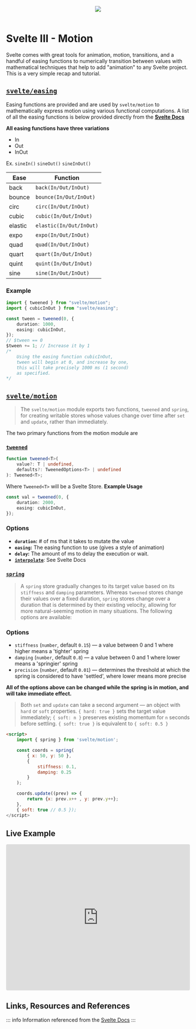 <script setup>
	import GradientText from '/components/GradientText.vue'
</script>
<link href="https://fonts.googleapis.com/css2?family=Oswald&display=swap" rel="stylesheet">

<center><img src='https://i.imgur.com/tLjkD58.png' /></center><br />

# <GradientText from='#f12711' to='#f5af19' font='Oswald'>Svelte III - Motion</GradientText>

Svelte comes with great tools for animation, motion, transitions, and a handful of easing functions to numerically transition between values with mathematical techniques that help to add "animation" to any Svelte project. This is a very simple recap and tutorial.

## [`svelte/easing`](https://svelte.dev/docs/svelte-easing)

Easing functions are provided and are used by `svelte/motion` to mathematically express motion using various functional computations. A list of all the easing functions is below provided directly from the [**Svelte Docs**](https://svelte.dev/docs)

**All easing functions have three variations**

- In
- Out
- InOut

Ex. `sineIn()` `sineOut()` `sineInOut()`

| Ease    | Function                |
| ------- | ----------------------- |
| back    | `back(In/Out/InOut)`    |
| bounce  | `bounce(In/Out/InOut)`  |
| circ    | `circ(In/Out/InOut)`    |
| cubic   | `cubic(In/Out/InOut)`   |
| elastic | `elastic(In/Out/InOut)` |
| expo    | `expo(In/Out/InOut)`    |
| quad    | `quad(In/Out/InOut)`    |
| quart   | `quart(In/Out/InOut)`   |
| quint   | `quint(In/Out/InOut)`   |
| sine    | `sine(In/Out/InOut)`    |

### Example

```ts
import { tweened } from "svelte/motion";
import { cubicInOut } from "svelte/easing";

const tween = tweened(0, {
	duration: 1000,
	easing: cubicInOut,
});
// $tween == 0
$tween += 1; // Increase it by 1
/* 	
	Using the easing function cubicInOut,
	tween will begin at 0, and increase by one,
	this will take precisely 1000 ms (1 second)
	as specified. 
*/
```

## [`svelte/motion`](https://svelte.dev/docs/svelte-motion)

> The `svelte/motion` module exports two functions, `tweened` and `spring`, for creating writable stores whose values change over time after `set` and `update`, rather than immediately.

The two primary functions from the motion module are

### [`tweened`](https://svelte.dev/docs/svelte-motion#tweened)

```ts
function tweened<T>(
	value?: T | undefined,
	defaults?: TweenedOptions<T> | undefined
): Tweened<T>;
```

Where `Tweened<T>` will be a Svelte Store.
**Example Usage**

```ts
const val = tweened(0, {
	duration: 2000,
	easing: cubicInOut,
});
```

### Options

- **`duration`:** # of ms that it takes to mutate the value
- **`easing`:** The easing function to use (gives a style of animation)
- **`delay`:** The amount of ms to delay the execution or wait.
- **[`interpolate`](https://svelte.dev/docs/svelte-motion)**: See Svelte Docs

### [`spring`](https://svelte.dev/docs/svelte-motion#spring)

> A `spring` store gradually changes to its target value based on its `stiffness` and `damping` parameters. Whereas `tweened` stores change their values over a fixed duration, `spring` stores change over a duration that is determined by their existing velocity, allowing for more natural-seeming motion in many situations. The following options are available:

### Options

- `stiffness` (`number`, default `0.15`) — a value between 0 and 1 where higher means a 'tighter' spring
- `damping` (`number`, default `0.8`) — a value between 0 and 1 where lower means a 'springier' spring
- `precision` (`number`, default `0.01`) — determines the threshold at which the spring is considered to have 'settled', where lower means more precise

**All of the options above can be changed while the spring is in motion, and will take immediate effect.**

> Both `set` and `update` can take a second argument — an object with `hard` or `soft` properties. `{ hard: true }` sets the target value immediately; `{ soft: n }` preserves existing momentum for `n` seconds before settling. `{ soft: true }` is equivalent to `{ soft: 0.5 }`

```html
<script>
	import { spring } from 'svelte/motion';

	const coords = spring(
		{ x: 50, y: 50 },
		{
			stiffness: 0.1,
			damping: 0.25
		}
	);

	coords.update((prev) => {
		return {x: prev.x++ , y: prev.y++};
	},
	{ soft: true // 0.5 });
</script>
```

## Live Example

<iframe src="https://codesandbox.io/embed/basic-svelte-motion-lphxfz?fontsize=14&hidenavigation=1&theme=dark&view=preview"
     style="width:100%; height:400px; border:0; border-radius: 4px; overflow:hidden;"
     title="basic-svelte-motion"
     allow="accelerometer; ambient-light-sensor; camera; encrypted-media; geolocation; gyroscope; hid; microphone; midi; payment; usb; vr; xr-spatial-tracking"
     sandbox="allow-forms allow-modals allow-popups allow-presentation allow-same-origin allow-scripts"
   ></iframe>

## Links, Resources and References

::: info
Information referenced from the [Svelte Docs](https://svelte.dev/docs)
:::
